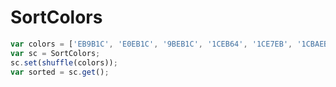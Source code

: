 SortColors
==========

```javascript
var colors = ['EB9B1C', 'E0EB1C', '9BEB1C', '1CEB64', '1CE7EB', '1CBAEB', '1C8AEB', '000000'];
var sc = SortColors;
sc.set(shuffle(colors));
var sorted = sc.get();
```
